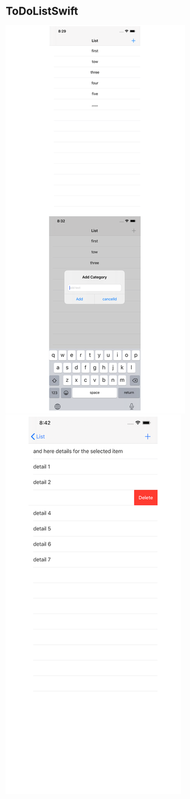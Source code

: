 # ToDoListSwift
![screen](https://github.com/codun2/ToDoListSwift/blob/main/screen/main.png)
![screen1](https://github.com/codun2/ToDoListSwift/blob/main/screen/detail%20.png)
